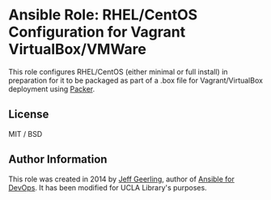 # Ansible Role: RHEL/CentOS Configuration for Vagrant VirtualBox/VMWare

This role configures RHEL/CentOS (either minimal or full install) in preparation for it to be packaged as part of a .box file for Vagrant/VirtualBox deployment using [Packer](http://www.packer.io/).

## License

MIT / BSD

## Author Information

This role was created in 2014 by [Jeff Geerling](http://www.jeffgeerling.com/), author of [Ansible for DevOps](https://www.ansiblefordevops.com/). It has been modified for UCLA Library's purposes.
